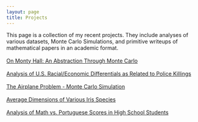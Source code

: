 ```yaml
---
layout: page
title: Projects
---
```

This page is a collection of my recent projects. They include analyses of various datasets, Monte Carlo Simulations, and primitive writeups of mathematical papers in an academic format.
<br><br>
[On Monty Hall: An Abstraction Through Monte Carlo](https://nbviewer.jupyter.org/github/jeffreycheng3421/jeffreycheng3421.github.io/blob/master/rpdfs/Monty%20Hall%20Paper.pdf)
<br><br>
[Analysis of U.S. Racial/Economic Differentials as Related to Police Killings](https://nbviewer.jupyter.org/github/jeffreycheng3421/jeffreycheng3421.github.io/blob/master/rpdfs/Racial%20Differentials%20Project%20Writeup.pdf)
<br><br>
[The Airplane Problem - Monte Carlo Simulation](https://nbviewer.jupyter.org/github/jeffreycheng3421/jeffreycheng3421.github.io/blob/master/rpdfs/Airplane%20Problem%20Writeup.pdf)
<br><br>
[Average Dimensions of Various Iris Species](https://nbviewer.jupyter.org/github/jeffreycheng3421/jeffreycheng3421.github.io/blob/master/rpdfs/Iris%20Clustering.pdf)
<br><br>
[Analysis of Math vs. Portuguese Scores in High School Students](https://nbviewer.jupyter.org/github/jeffreycheng3421/jeffreycheng3421.github.io/blob/master/rpdfs/Mvpscore.pdf)
<br><br>
